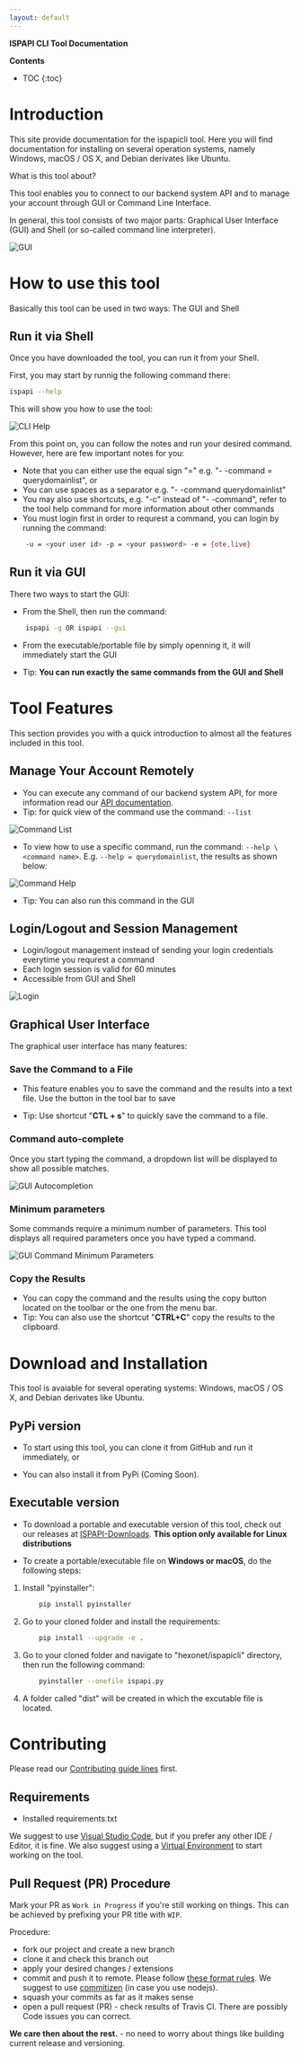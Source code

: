 ```yaml
---
layout: default
---
```


**ISPAPI CLI Tool Documentation**

**Contents**

* TOC
{:toc}

# Introduction

This site provide documentation for the ispapicli tool. Here you will find documentation for installing on several operation systems, namely Windows, macOS / OS X, and Debian derivates like Ubuntu.

What is this tool about?

This tool enables you to connect to our backend system API and to manage your account through GUI or Command Line Interface.

In general, this tool consists of two major parts: Graphical User Interface (GUI) and Shell (or so-called command line interpreter).

![GUI](/assets/doc_img/gui.png)

# How to use this tool

Basically this tool can be used in two ways: The GUI and Shell

## Run it via Shell

Once you have downloaded the tool, you can run it from your Shell.

First, you may start by runnig the following command there:

```bash
ispapi --help
```

This will show you how to use the tool:

![CLI Help](/assets/doc_img/help.png)

From this point on, you can follow the notes and run your desired command.
However, here are few important notes for you:

* Note that you can either use the equal sign "=" e.g. "- -command = querydomainlist", or
* You can use spaces as a separator e.g. "- -command querydomainlist"
* You may also use shortcuts, e.g. "-c" instead of "- -command", refer to the tool help command for more information about other commands
* You must login first in order to requrest a command, you can login by running the command:

```bash
    -u = <your user id> -p = <your password> -e = {ote,live}
```

## Run it via GUI

There two ways to start the GUI:

* From the Shell, then run the command:

```bash
    ispapi -g OR ispapi --gui
```

* From the executable/portable file by simply openning it, it will immediately start the GUI

* Tip: **You can run exactly the same commands from the GUI and Shell**

# Tool Features

This section provides you with a quick introduction to almost all the features included in this tool.

## Manage Your Account Remotely

* You can execute any command of our backend system API, for more information read our [API documentation](https://github.com/hexonet/hexonet-api-documentation).
* Tip: for quick view of the command use the command: `--list`

![Command List](/assets/doc_img/list.png)

* To view how to use a specific command, run the command: `--help \<command name>`. E.g. `--help = querydomainlist`, the results as shown below:

![Command Help](/assets/doc_img/helpc.png)

* Tip: You can also run this command in the GUI

## Login/Logout and Session Management

* Login/logout management instead of sending your login credentials everytime you requrest a command
* Each login session is valid for 60 minutes
* Accessible from GUI and Shell

![Login](/assets/doc_img/login.png)

## Graphical User Interface

The graphical user interface has many features:

### Save the Command to a File

* This feature enables you to save the command and the results into a text file. Use the button in the tool bar to save

* Tip: Use shortcut "**CTL + s**" to quickly save the command to a file.  

### Command auto-complete

Once you start typing the command, a dropdown list will be displayed to show all possible matches.

![GUI Autocompletion](/assets/doc_img/autocomplete.png)

### Minimum parameters

Some commands require a minimum number of parameters. This tool displays all required parameters once you have typed a command.

![GUI Command Minimum Parameters](/assets/doc_img/minparams.png)

### Copy the Results

* You can copy the command and the results using the copy button located on the toolbar or the one from the menu bar.
* Tip: You can also use the shortcut "**CTRL+C**" copy the results to the clipboard.

# Download and Installation

This tool is avaiable for several operating systems: Windows, macOS / OS X, and Debian derivates like Ubuntu.

## PyPi version

* To start using this tool, you can clone it from GitHub and run it immediately, or

* You can also install it from PyPi (Coming Soon).

## Executable version

* To download a portable and executable version of this tool, check out our releases at [ISPAPI-Downloads](https://github.com/hexonet/ispapicli/releases). **This option only available for Linux distributions**

* To create a portable/executable file on **Windows or macOS**, do the following steps:

1. Install "pyinstaller":

    ```bash
        pip install pyinstaller
    ```

2. Go to your cloned folder and install the requirements:

    ```bash
        pip install --upgrade -e .
    ```

3. Go to your cloned folder and navigate to "hexonet/ispapicli" directory, then run the following command:

    ```bash
        pyinstaller --onefile ispapi.py
    ```

4. A folder called "dist" will be created in which the excutable file is located.

# Contributing

Please read our [Contributing guide lines](https://github.com/hexonet/ispapicli/blob/master/CONTRIBUTING.md) first.

## Requirements

* Installed requirements.txt

We suggest to use [Visual Studio Code](https://code.visualstudio.com/), but if you prefer any other IDE / Editor, it is fine.
We also suggest using a [Virtual Environment](https://docs.python.org/3/tutorial/venv.html) to start working on the tool.

## Pull Request (PR) Procedure
Mark your PR as `Work in Progress` if you're still working on things.
This can be achieved by prefixing your PR title with `WIP`.

Procedure:

* fork our project and create a new branch
* clone it and check this branch out
* apply your desired changes / extensions
* commit and push it to remote. Please follow [these format rules](https://github.com/angular/angular.js/blob/master/DEVELOPERS.md#-git-commit-guidelines).  We suggest to use [commitizen](https://github.com/commitizen/cz-cli/blob/master/README.md) (in case you use nodejs).
* squash your commits as far as it makes sense
* open a pull request (PR) - check results of Travis CI. There are possibly Code issues you can correct.

**We care then about the rest.** - no need to worry about things like building current release and versioning.
